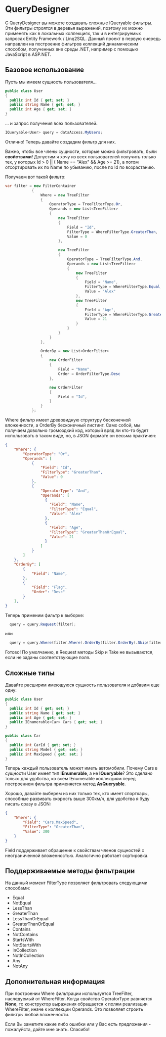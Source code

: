 # QueryDesigner
С QueryDesigner вы можете создавать сложные IQueryable фильтры. Эти фильтры строятся в деревья выражений, поэтому их можно применять как в локальных коллекциях, так и в интегрируемых запросах Entity Framework / Linq2SQL.
Данный проект в первую очередь направлен на построение фильтров коллекций динамическим способом, полученных вне среды .NET, например с помощью JavaScript в ASP.NET.

## Базовое использование
Пусть мы имеем сущность пользователя...
```csharp
public class User 
{
  public int Id { get; set; }
  public string Name { get; set; }
  public int Age { get; set; }
}
```

... и запрос получения всех пользователей.
```csharp
IQueryable<User> query = dataAccess.MyUsers;
```

Отлично! Теперь давайте создадим фильтр для них.

Важно, чтобы все члены сущности, которые можно фильтровать, были **свойствами**!
Допустим я хочу из всех пользователей получить только тех, у которых Id > 0 || ( Name == "Alex" && Age >= 21), а потом отсортировать их по Name по убыванию, после по Id по возрастанию.

Получаем вот такой фильтр:
```csharp
var filter = new FilterContainer
            {
                Where = new TreeFilter
                {
                    OperatorType = TreeFilterType.Or,
                    Operands = new List<TreeFilter>
                    {
                        new TreeFilter
                        {
                            Field = "Id",
                            FilterType = WhereFilterType.GreaterThan,
                            Value = 0
                        },

                        new TreeFilter
                        {
                            OperatorType = TreeFilterType.And,
                            Operands = new List<TreeFilter>
                            {
                                new TreeFilter
                                {
                                    Field = "Name",
                                    FilterType = WhereFilterType.Equal,
                                    Value = "Alex"
                                },
                                new TreeFilter
                                {
                                    Field = "Age",
                                    FilterType = WhereFilterType.GreaterThanOrEqual,
                                    Value = 21
                                }
                            }
                        }
                    }
                },

                OrderBy = new List<OrderFilter>
                {
                    new OrderFilter
                    {
                        Field = "Name",
                        Order = OrderFilterType.Desc
                    },

                    new OrderFilter
                    {
                        Field = "Id",
                    }
                }
            };
```
Where фильтр имеет древовидную структуру бесконечной вложенности, а OrderBy бесконечный листинг.
Само собой, мы получаем довольно громоздкий код, который вряд ли кто-то будет использовать в таком виде, но, в JSON формате он весьма практичен:
```json
{
	"Where": {
		"OperatorType": "Or",
		"Operands": [
			{
				"Field": "Id",
				"FilterType": "GreaterThan",
				"Value": 0
			},
			{
				"OperatorType": "And",
				"Operands": [
				  {
				    "Field": "Name",
				    "FilterType": "Equal",
				    "Value": "Alex"
				  },
				  {
				    "Field": "Age",
				    "FilterType": "GreaterThanOrEqual",
				    "Value": 21
				  }
				]
			}
		]
	},
	"OrderBy": [
		{
			"Field": "Name",
		},
		{
			"Field": "Flag",
			"Order": "Desc"
		}
	],
}
```

Теперь применим фильтр к выборке:
```csharp
  query = query.Request(filter);
```
или
```csharp
  query = query.Where(filter.Where).OrderBy(filter.OrderBy).Skip(filter.Skip).Take(filter.Take);
```
Готово! По умолчанию, в Request методы Skip и Take не вызываются, если не заданы соответствующие поля.

## Сложные типы
Давайте расширим имеющуюся сущность пользователя и добавим еще одну:
```csharp
public class User 
{
  public int Id { get; set; }
  public string Name { get; set; }
  public int Age { get; set; }
  public IEnumerable<Car> Cars { get; set; }
}

public class Car
{
  public int CarId { get; set; }
  public string Model { get; set; } 
  public int MaxSpeed { get; set; }
}

```
Теперь каждый пользователь может иметь автомобили. Почему Cars в сущности User имеет тип **IEnumerable**, а не **IQueryable**? Это сделано только для удобства, ко всем IEnumerable коллекциям перед построением фильтра применяется метод **AsQueryable**.

Хорошо, давайте выберем из них только тех, кто имеет спорткары, способные развивать скорость выше 300км/ч, для удобства я буду писать сразу в JSON:
```json
{
	"Where": {
		"Field": "Cars.MaxSpeed",
		"FilterType": "GreaterThan",
		"Value": 300
	}
}
```
Field поддерживает обращение к свойствам членов сущностей с неограниченной вложенностью. Аналогично работает сортировка.

## Поддерживаемые методы фильтрации
На данный момент FilterType позволяет фильтровать следующими способами:
* Equal
* NotEqual
* LessThan
* GreaterThan
* LessThanOrEqual
* GreaterThanOrEqual
* Contains
* NotContains
* StartsWith
* NotStartsWith
* InCollection
* NotInCollection
* Any
* NotAny

## Дополнительная информация
При построении Where фильтрации используется TreeFilter, наследуемый от WhereFilter.
Когда свойство OperatorType равняется **None**, то конструктор выражения обращается к полям реализации WhereFilter, иначе к коллекции Operands. Это позволяет строить фильтры любой вложенности.

Если Вы заметите какие либо ошибки или у Вас есть предложения - пожалуйста, дайте мне знать. Спасибо!

